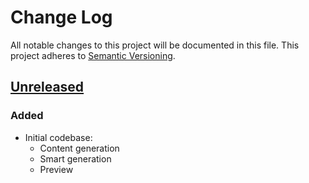 # Change Log
All notable changes to this project will be documented in this file.
This project adheres to [Semantic Versioning](http://semver.org/).

## [Unreleased]
### Added
- Initial codebase:
    * Content generation
    * Smart generation
    * Preview

[Unreleased]: https://github.com/oss6/sakin
